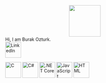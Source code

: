 <div id="header" align="center">
  <img src="https://media.giphy.com/media/M9gbBd9nbDrOTu1Mqx/giphy.gif" width="100"/>
</div>
Hi, I am Burak Ozturk.</br>

<a href="https://www.linkedin.com/in/burak-ozturk-ba24392a0/" target="_blank">
    <img src="https://cdn.jsdelivr.net/gh/devicons/devicon/icons/linkedin/linkedin-original.svg" alt="LinkedIn" width="50" height="50"/>
</a></br>


<img src="https://cdn.jsdelivr.net/gh/devicons/devicon/icons/c/c-original.svg" alt="C" width="50" height="50"/> <img src="https://cdn.jsdelivr.net/gh/devicons/devicon/icons/csharp/csharp-original.svg" alt="C#" width="50" height="50"/> <img src="https://cdn.jsdelivr.net/gh/devicons/devicon/icons/dotnetcore/dotnetcore-original.svg" alt=".NET Core" width="50" height="50"/> <img src="https://cdn.jsdelivr.net/gh/devicons/devicon/icons/javascript/javascript-original.svg" alt="JavaScript" width="50" height="50"/>  <img src="https://cdn.jsdelivr.net/gh/devicons/devicon/icons/html5/html5-original.svg" alt="HTML" width="50" height="50"/>



<!--
**burakozturk05/burakozturk05** is a ✨ _special_ ✨ repository because its `README.md` (this file) appears on your GitHub profile.

Here are some ideas to get you started:

- 🔭 I’m currently working on ...
- 🌱 I’m currently learning ...
- 👯 I’m looking to collaborate on ...
- 🤔 I’m looking for help with ...
- 💬 Ask me about ...
- 📫 How to reach me: ...
- 😄 Pronouns: ...
- ⚡ Fun fact: ...
-->
